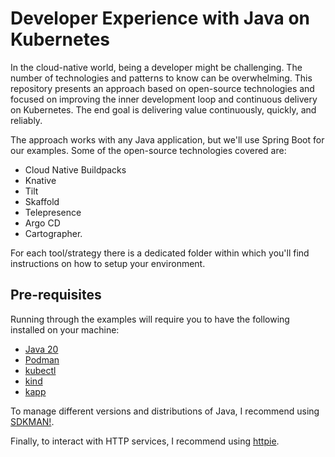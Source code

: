 # Developer Experience with Java on Kubernetes

In the cloud-native world, being a developer might be challenging. The number of technologies and patterns to know can be overwhelming. This repository presents an approach based on open-source technologies and focused on improving the inner development loop and continuous delivery on Kubernetes. The end goal is delivering value continuously, quickly, and reliably.

The approach works with any Java application, but we'll use Spring Boot for our examples. Some of the open-source technologies covered are:

* Cloud Native Buildpacks
* Knative
* Tilt
* Skaffold
* Telepresence
* Argo CD
* Cartographer.

For each tool/strategy there is a dedicated folder within which you'll find instructions on how to setup your environment.

## Pre-requisites

Running through the examples will require you to have the following installed on your machine:

* [Java 20](https://adoptium.net/en-GB/temurin/releases)
* [Podman](https://podman-desktop.io)
* [kubectl](https://kubectl.docs.kubernetes.io)
* [kind](https://kind.sigs.k8s.io/docs/user/quick-start/#installation)
* [kapp](https://carvel.dev/kapp/docs/latest/install)

To manage different versions and distributions of Java, I recommend using [SDKMAN!](https://sdkman.io).

Finally, to interact with HTTP services, I recommend using [httpie](https://httpie.io).
